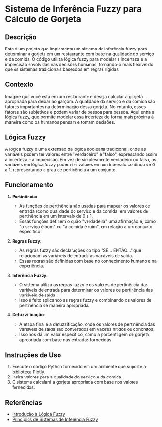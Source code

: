 # Sistema de Inferência Fuzzy para Cálculo de Gorjeta

## Descrição
Este é um projeto que implementa um sistema de inferência fuzzy para determinar a gorjeta em um restaurante com base na qualidade do serviço e da comida. O código utiliza lógica fuzzy para modelar a incerteza e a imprecisão envolvidas nas decisões humanas, tornando-o mais flexível do que os sistemas tradicionais baseados em regras rígidas.

## Contexto
Imagine que você está em um restaurante e deseja calcular a gorjeta apropriada para deixar ao garçom. A qualidade do serviço e da comida são fatores importantes na determinação dessa gorjeta. No entanto, esses fatores são subjetivos e podem variar de pessoa para pessoa. Aqui entra a lógica fuzzy, que permite modelar essa incerteza de forma mais próxima à maneira como os humanos pensam e tomam decisões.

## Lógica Fuzzy
A lógica fuzzy é uma extensão da lógica booleana tradicional, onde as variáveis podem ter valores entre "verdadeiro" e "falso", expressando assim a incerteza e a imprecisão. Em vez de simplesmente verdadeiro ou falso, as variáveis em lógica fuzzy podem ter valores em um intervalo contínuo de 0 a 1, representando o grau de pertinência a um conjunto.

## Funcionamento
1. **Pertinência:**
   - As funções de pertinência são usadas para mapear os valores de entrada (como qualidade do serviço e da comida) em valores de pertinência em um intervalo de 0 a 1.
   - Essas funções definem o quão "verdadeira" uma afirmação é, como "o serviço é bom" ou "a comida é ruim", em relação a um conjunto específico.

2. **Regras Fuzzy:**
   - As regras fuzzy são declarações do tipo "SE... ENTÃO..." que relacionam as variáveis de entrada às variáveis de saída.
   - Essas regras são definidas com base no conhecimento humano e na experiência.

3. **Inferência Fuzzy:**
   - O sistema utiliza as regras fuzzy e os valores de pertinência das variáveis de entrada para determinar os valores de pertinência das variáveis de saída.
   - Isso é feito aplicando as regras fuzzy e combinando os valores de pertinência de maneira apropriada.

4. **Defuzzificação:**
   - A etapa final é a defuzzificação, onde os valores de pertinência das variáveis de saída são convertidos em valores nítidos ou concretos.
   - Isso nos dá um valor específico, como a porcentagem de gorjeta apropriada com base nas entradas fornecidas.

## Instruções de Uso
1. Execute o código Python fornecido em um ambiente que suporte a biblioteca Plotly.
2. Insira valores para a qualidade do serviço e da comida.
3. O sistema calculará a gorjeta apropriada com base nos valores fornecidos.

## Referências
- [Introdução à Lógica Fuzzy](https://en.wikipedia.org/wiki/Fuzzy_logic)
- [Princípios de Sistemas de Inferência Fuzzy](https://www.sciencedirect.com/topics/engineering/fuzzy-inference-system)

